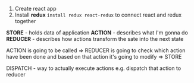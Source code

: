 1. Create react app
2. Install __redux__ `install redux react-redux` to connect react and redux together

__STORE__ - holds data of application
__ACTION__ - describes what I'm gonna do
__REDUCER__ - describes how actions transform the sate into the next state

ACTION is going to be called => REDUCER is going to check which action have been done and based on that action it's going to modify => STORE

DISPATCH - way to actually execute actions e.g. dispatch that action to reducer